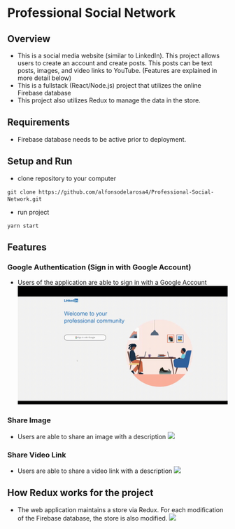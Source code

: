 # Professional Social Network

## Overview
- This is a social media website (similar to LinkedIn). This project allows users to create an account and create posts. This posts can be text posts, images, and video links to YouTube. (Features are explained in more detail below)
- This is a fullstack (React/Node.js) project that utilizes the online Firebase database
- This project also utilizes Redux to manage the data in the store.

## Requirements
- Firebase database needs to be active prior to deployment.

## Setup and Run
- clone repository to your computer
```
git clone https://github.com/alfonsodelarosa4/Professional-Social-Network.git
```
- run project
```
yarn start
```

## Features

### Google Authentication (Sign in with Google Account)
- Users of the application are able to sign in with a Google Account
![](https://github.com/alfonsodelarosa4/Professional-Social-Network/blob/main/demo_gifs/Google%20Auth.gif)

### Share Image
- Users are able to share an image with a description
![](https://github.com/alfonsodelarosa4/Professional-Social-Network/blob/main/demo_gifs/Share%20Image.gif)

### Share Video Link
- Users are able to share a video link with a description
![](https://github.com/alfonsodelarosa4/Professional-Social-Network/blob/main/demo_gifs/Share%20Video%20Link.gif)

## How Redux works for the project
- The web application maintains a store via Redux. For each modification of the Firebase database, the store is also modified.
![](https://d33wubrfki0l68.cloudfront.net/01cc198232551a7e180f4e9e327b5ab22d9d14e7/b33f4/assets/images/reduxdataflowdiagram-49fa8c3968371d9ef6f2a1486bd40a26.gif)

